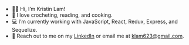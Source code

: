 - 👋🏼 Hi, I’m Kristin Lam!
- 🌱 I love crocheting, reading, and cooking.
- 💻 I’m currently working with JavaScript, React, Redux, Express, and Sequelize.
- 💌 Reach out to me on my [LinkedIn](https://www.linkedin.com/in/kristin-lam/) or email me at [klam623@gmail.com](mailto:klam623@gmail.com).
